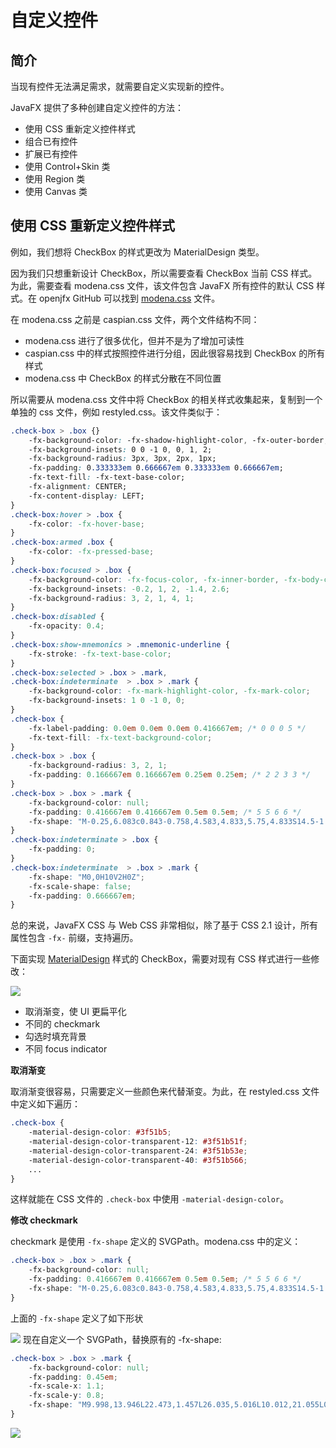 # 自定义控件

## 简介

当现有控件无法满足需求，就需要自定义实现新的控件。

JavaFX 提供了多种创建自定义控件的方法：

- 使用 CSS 重新定义控件样式
- 组合已有控件
- 扩展已有控件
- 使用 Control+Skin 类
- 使用 Region 类
- 使用 Canvas 类

## 使用 CSS 重新定义控件样式

例如，我们想将 CheckBox 的样式更改为 MaterialDesign 类型。

因为我们只想重新设计 CheckBox，所以需要查看 CheckBox 当前 CSS 样式。为此，需要查看 modena.css 文件，该文件包含 JavaFX 所有控件的默认 CSS 样式。在 openjfx GitHub 可以找到 [modena.css](https://raw.githubusercontent.com/openjdk/jfx/master/modules/javafx.controls/src/main/resources/com/sun/javafx/scene/control/skin/modena/modena.css) 文件。

在 modena.css 之前是 caspian.css 文件，两个文件结构不同：

- modena.css 进行了很多优化，但并不是为了增加可读性
- caspian.css 中的样式按照控件进行分组，因此很容易找到 CheckBox 的所有样式
- modena.css 中 CheckBox 的样式分散在不同位置

所以需要从 modena.css 文件中将 CheckBox 的相关样式收集起来，复制到一个单独的 css 文件，例如 restyled.css。该文件类似于：

```css
.check-box > .box {}
    -fx-background-color: -fx-shadow-highlight-color, -fx-outer-border, -fx-inner-border, -fx-body-color;
    -fx-background-insets: 0 0 -1 0, 0, 1, 2;
    -fx-background-radius: 3px, 3px, 2px, 1px;
    -fx-padding: 0.333333em 0.666667em 0.333333em 0.666667em;
    -fx-text-fill: -fx-text-base-color;
    -fx-alignment: CENTER;
    -fx-content-display: LEFT;
}
.check-box:hover > .box {
    -fx-color: -fx-hover-base;
}
.check-box:armed .box {
    -fx-color: -fx-pressed-base;
}
.check-box:focused > .box {
    -fx-background-color: -fx-focus-color, -fx-inner-border, -fx-body-color, -fx-faint-focus-color, -fx-body-color;
    -fx-background-insets: -0.2, 1, 2, -1.4, 2.6;
    -fx-background-radius: 3, 2, 1, 4, 1;
}
.check-box:disabled {
    -fx-opacity: 0.4;
}
.check-box:show-mnemonics > .mnemonic-underline {
    -fx-stroke: -fx-text-base-color;
}
.check-box:selected > .box > .mark,
.check-box:indeterminate  > .box > .mark {
    -fx-background-color: -fx-mark-highlight-color, -fx-mark-color;
    -fx-background-insets: 1 0 -1 0, 0;
}
.check-box {
    -fx-label-padding: 0.0em 0.0em 0.0em 0.416667em; /* 0 0 0 5 */
    -fx-text-fill: -fx-text-background-color;
}
.check-box > .box {
    -fx-background-radius: 3, 2, 1;
    -fx-padding: 0.166667em 0.166667em 0.25em 0.25em; /* 2 2 3 3 */
}
.check-box > .box > .mark {
    -fx-background-color: null;
    -fx-padding: 0.416667em 0.416667em 0.5em 0.5em; /* 5 5 6 6 */
    -fx-shape: "M-0.25,6.083c0.843-0.758,4.583,4.833,5.75,4.833S14.5-1.5,15.917-0.917c1.292,0.532-8.75,17.083-10.5,17.083C3,16.167-1.083,6.833-0.25,6.083z";
}
.check-box:indeterminate > .box {
    -fx-padding: 0;
}
.check-box:indeterminate  > .box > .mark {
    -fx-shape: "M0,0H10V2H0Z";
    -fx-scale-shape: false;
    -fx-padding: 0.666667em;
}
```

总的来说，JavaFX CSS 与 Web CSS 非常相似，除了基于 CSS 2.1  设计，所有属性包含 `-fx-` 前缀，支持遍历。

下面实现 [MaterialDesign](https://material.io/develop/web/components/input-controls/checkboxes#checkboxes "MaterialDesign") 样式的 CheckBox，需要对现有 CSS 样式进行一些修改：

![](Pasted%20image%2020230727124128.png)

- 取消渐变，使 UI 更扁平化
- 不同的 checkmark
- 勾选时填充背景
- 不同 focus indicator

**取消渐变**

取消渐变很容易，只需要定义一些颜色来代替渐变。为此，在 restyled.css 文件中定义如下遍历：

```css
.check-box {
    -material-design-color: #3f51b5;
    -material-design-color-transparent-12: #3f51b51f;
    -material-design-color-transparent-24: #3f51b53e;
    -material-design-color-transparent-40: #3f51b566;
    ...
}
```

这样就能在 CSS 文件的 `.check-box` 中使用 `-material-design-color`。

**修改 checkmark**

checkmark 是使用 `-fx-shape` 定义的 SVGPath。modena.css 中的定义：

```css
.check-box > .box > .mark {
    -fx-background-color: null;
    -fx-padding: 0.416667em 0.416667em 0.5em 0.5em; /* 5 5 6 6 */
    -fx-shape: "M-0.25,6.083c0.843-0.758,4.583,4.833,5.75,4.833S14.5-1.5,15.917-0.917c1.292,0.532-8.75,17.083-10.5,17.083C3,16.167-1.083,6.833-0.25,6.083z";
}
```

上面的 `-fx-shape` 定义了如下形状

![](Pasted%20image%2020230727142313.png)
现在自定义一个 SVGPath，替换原有的 -fx-shape:

```css
.check-box > .box > .mark {
    -fx-background-color: null;
    -fx-padding: 0.45em;
    -fx-scale-x: 1.1;
    -fx-scale-y: 0.8;
    -fx-shape: "M9.998,13.946L22.473,1.457L26.035,5.016L10.012,21.055L0.618,11.688L4.178,8.127L9.998,13.946Z";
}
```

![](Pasted%20image%2020230727142830.png)


